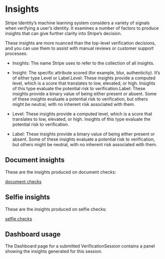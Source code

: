 # Insights

Stripe Identity’s machine learning system considers a variety of signals when verifying a user’s identity. It examines a number of factors to produce insights that can give further clarity into Stripe’s decision.

These insights are more nuanced than the top-level verification decisions, and you can use them to assist with manual reviews or customer support processes.

- Insights: The name Stripe uses to refer to the collection of all insights.

- Insight: The specific attribute scored (for example, blur, authenticity). It’s of either type Level or Label.Level: These insights provide a computed level, which is a score that translates to low, elevated, or high. Insights of this type evaluate the potential risk to verification.Label: These insights provide a binary value of being either present or absent. Some of these insights evaluate a potential risk to verification, but others might be neutral, with no inherent risk associated with them.

- Level: These insights provide a computed level, which is a score that translates to low, elevated, or high. Insights of this type evaluate the potential risk to verification.

- Label: These insights provide a binary value of being either present or absent. Some of these insights evaluate a potential risk to verification, but others might be neutral, with no inherent risk associated with them.

## Document insights

These are the insights produced on document checks:

[document checks](/identity/verification-checks?type=document)

## Selfie insights

These are the insights produced on selfie checks:

[selfie checks](/identity/verification-checks?type=selfie)

## Dashboard usage

The Dashboard page for a submitted VerificationSession contains a panel showing the insights generated for this session.
